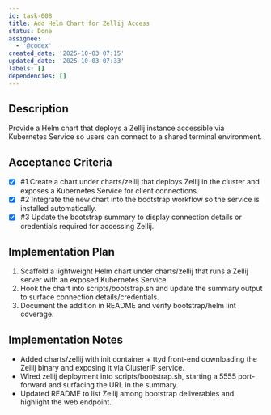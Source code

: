 ```yaml
---
id: task-008
title: Add Helm Chart for Zellij Access
status: Done
assignee:
  - '@codex'
created_date: '2025-10-03 07:15'
updated_date: '2025-10-03 07:33'
labels: []
dependencies: []
---
```


## Description

<!-- SECTION:DESCRIPTION:BEGIN -->
Provide a Helm chart that deploys a Zellij instance accessible via Kubernetes Service so users can connect to a shared terminal environment.
<!-- SECTION:DESCRIPTION:END -->

## Acceptance Criteria
<!-- AC:BEGIN -->
- [x] #1 Create a chart under charts/zellij that deploys Zellij in the cluster and exposes a Kubernetes Service for client connections.
- [x] #2 Integrate the new chart into the bootstrap workflow so the service is installed automatically.
- [x] #3 Update the bootstrap summary to display connection details or credentials required for accessing Zellij.
<!-- AC:END -->

## Implementation Plan

<!-- SECTION:PLAN:BEGIN -->
1. Scaffold a lightweight Helm chart under charts/zellij that runs a Zellij server with an exposed Kubernetes Service.
2. Hook the chart into scripts/bootstrap.sh and update the summary output to surface connection details/credentials.
3. Document the addition in README and verify bootstrap/helm lint coverage.
<!-- SECTION:PLAN:END -->

## Implementation Notes

<!-- SECTION:NOTES:BEGIN -->
- Added charts/zellij with init container + ttyd front-end downloading the Zellij binary and exposing it via ClusterIP service.
- Wired zellij deployment into scripts/bootstrap.sh, starting a 5555 port-forward and surfacing the URL in the summary.
- Updated README to list Zellij among bootstrap deliverables and highlight the web endpoint.
<!-- SECTION:NOTES:END -->
